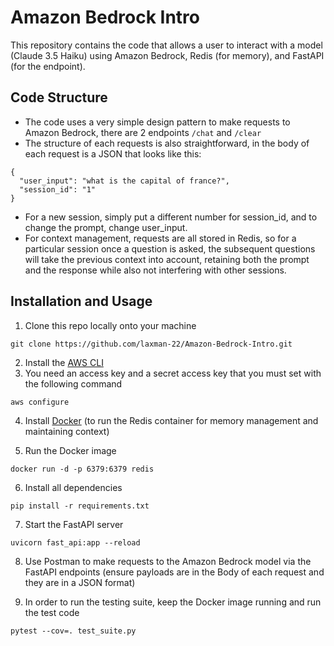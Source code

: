 # Amazon Bedrock Intro

This repository contains the code that allows a user to interact with a model (Claude 3.5 Haiku) using Amazon Bedrock, Redis (for memory), and FastAPI (for the endpoint).

## Code Structure

* The code uses a very simple design pattern to make requests to Amazon Bedrock, there are 2 endpoints ```/chat``` and ```/clear```
* The structure of each requests is also straightforward, in the body of each request is a JSON that looks like this:
```
{
  "user_input": "what is the capital of france?",
  "session_id": "1"
}
```
* For a new session, simply put a different number for session_id, and to change the prompt, change user_input.
* For context management, requests are all stored in Redis, so for a particular session once a question is asked, the subsequent questions will take the previous context into account, retaining both the prompt and the response while also not interfering with other sessions.

## Installation and Usage

1) Clone this repo locally onto your machine
```(bash)
git clone https://github.com/laxman-22/Amazon-Bedrock-Intro.git
```
2) Install the [AWS CLI](https://aws.amazon.com/cli/)
3) You need an access key and a secret access key that you must set with the following command
```(bash)
aws configure
```
4) Install [Docker](https://docs.docker.com/desktop/setup/install/windows-install/) (to run the Redis container for memory management and maintaining context)

5) Run the Docker image
```(bash)
docker run -d -p 6379:6379 redis
```
6) Install all dependencies
```(bash)
pip install -r requirements.txt
```
7) Start the FastAPI server
```(bash)
uvicorn fast_api:app --reload
```

8) Use Postman to make requests to the Amazon Bedrock model via the FastAPI endpoints (ensure payloads are in the Body of each request and they are in a JSON format)

9) In order to run the testing suite, keep the Docker image running and run the test code
```(bash)
pytest --cov=. test_suite.py 
```